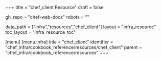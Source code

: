 +++
title = "chef_client Resource"
draft = false

gh_repo = "chef-web-docs"
robots = ""

data_path = ["infra","resources","chef_client"]
layout = "infra_resource"
toc_layout = "infra_resource_toc"


[menu]
  [menu.infra]
    title = "chef_client"
    identifier = "chef_infra/cookbook_reference/resources/chef_client"
    parent = "chef_infra/cookbook_reference/resources"
+++

<!-- The contents of this page are automatically generated from the chef_client.yaml file in the data directory. -->
<!-- To suggest a change, edit the https://github.com/chef/chef/blob/master/lib/chef/resource/chef_client.rb file
      and submit a pull request to the https://github.com/chef/chef repository. -->
